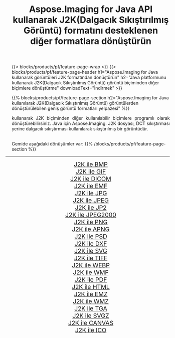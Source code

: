 ﻿---
title: Aspose.Imaging for Java API kullanarak J2K(Dalgacık Sıkıştırılmış Görüntü) formatını desteklenen diğer formatlara dönüştürün 
weight: 3920
url: /tr/java/conversion/from/j2k/ 
lang: tr
langdirlevel: 2
locales: zh-hans,ja,it,ru,de,es,fr,nl,id,lt,pl,pt,vi,tr,ko,zh-hant,ar,hi,th,sv,cs,uk,he
description: Aspose.Imaging, Java platformunu kullanarak J2K(Dalgacık Sıkıştırılmış Görüntü) biçimini diğer biçimlere kolayca dönüştürebilir
---

{{< blocks/products/pf/feature-page-wrap >}}
{{< blocks/products/pf/feature-page-header h1="Aspose.Imaging for Java kullanarak görüntüleri J2K formatından dönüştürün" h2="Java platformunu kullanarak J2K(Dalgacık Sıkıştırılmış Görüntü) görüntü biçiminden diğer biçimlere dönüştürme" downloadText="İndirmek" >}}


{{% blocks/products/pf/feature-page-section  h2="Aspose.Imaging for Java kullanılarak J2K(Dalgacık Sıkıştırılmış Görüntü) görüntülerden dönüştürülebilen geniş görüntü formatları yelpazesi" %}}
<p align=justify>kullanarak J2K biçiminden diğer kullanılabilir biçimlere programlı olarak dönüştürebilirsiniz.
Java için Aspose.Imaging. J2K dosyası, DCT sıkıştırması yerine dalgacık sıkıştırması kullanılarak sıkıştırılmış bir görüntüdür.</p>
<br/>
Gemide aşağıdaki dönüşümler var:
{{% /blocks/products/pf/feature-page-section %}}
<div class="container-fluid productfamilypage bg-gray">
    <div class="convertypes bg-gray agp-content section">
        <div class="container">
		<hr style="margin-left:-20px;"/>
		<div class="row other-converters" style="gap: 10px;font-size: 19px;text-align:center;">
		    <div class='col-md-2 other-converter remove-lp remove-rp'><a href="/imaging/tr/java/conversion/j2k-to-bmp/" style="padding:15px;">J2K ile BMP</a></div><div class='col-md-2 other-converter remove-lp remove-rp'><a href="/imaging/tr/java/conversion/j2k-to-gif/" style="padding:15px;">J2K ile GIF</a></div><div class='col-md-2 other-converter remove-lp remove-rp'><a href="/imaging/tr/java/conversion/j2k-to-dicom/" style="padding:15px;">J2K ile DICOM</a></div><div class='col-md-2 other-converter remove-lp remove-rp'><a href="/imaging/tr/java/conversion/j2k-to-emf/" style="padding:15px;">J2K ile EMF</a></div><div class='col-md-2 other-converter remove-lp remove-rp'><a href="/imaging/tr/java/conversion/j2k-to-jpg/" style="padding:15px;">J2K ile JPG</a></div><div class='col-md-2 other-converter remove-lp remove-rp'><a href="/imaging/tr/java/conversion/j2k-to-jpeg/" style="padding:15px;">J2K ile JPEG</a></div><div class='col-md-2 other-converter remove-lp remove-rp'><a href="/imaging/tr/java/conversion/j2k-to-jp2/" style="padding:15px;">J2K ile JP2</a></div><div class='col-md-2 other-converter remove-lp remove-rp'><a href="/imaging/tr/java/conversion/j2k-to-jpeg2000/" style="padding:15px;">J2K ile JPEG2000</a></div><div class='col-md-2 other-converter remove-lp remove-rp'><a href="/imaging/tr/java/conversion/j2k-to-png/" style="padding:15px;">J2K ile PNG</a></div><div class='col-md-2 other-converter remove-lp remove-rp'><a href="/imaging/tr/java/conversion/j2k-to-apng/" style="padding:15px;">J2K ile APNG</a></div><div class='col-md-2 other-converter remove-lp remove-rp'><a href="/imaging/tr/java/conversion/j2k-to-psd/" style="padding:15px;">J2K ile PSD</a></div><div class='col-md-2 other-converter remove-lp remove-rp'><a href="/imaging/tr/java/conversion/j2k-to-dxf/" style="padding:15px;">J2K ile DXF</a></div><div class='col-md-2 other-converter remove-lp remove-rp'><a href="/imaging/tr/java/conversion/j2k-to-svg/" style="padding:15px;">J2K ile SVG</a></div><div class='col-md-2 other-converter remove-lp remove-rp'><a href="/imaging/tr/java/conversion/j2k-to-tiff/" style="padding:15px;">J2K ile TIFF</a></div><div class='col-md-2 other-converter remove-lp remove-rp'><a href="/imaging/tr/java/conversion/j2k-to-webp/" style="padding:15px;">J2K ile WEBP</a></div><div class='col-md-2 other-converter remove-lp remove-rp'><a href="/imaging/tr/java/conversion/j2k-to-wmf/" style="padding:15px;">J2K ile WMF</a></div><div class='col-md-2 other-converter remove-lp remove-rp'><a href="/imaging/tr/java/conversion/j2k-to-pdf/" style="padding:15px;">J2K ile PDF</a></div><div class='col-md-2 other-converter remove-lp remove-rp'><a href="/imaging/tr/java/conversion/j2k-to-html/" style="padding:15px;">J2K ile HTML</a></div><div class='col-md-2 other-converter remove-lp remove-rp'><a href="/imaging/tr/java/conversion/j2k-to-emz/" style="padding:15px;">J2K ile EMZ</a></div><div class='col-md-2 other-converter remove-lp remove-rp'><a href="/imaging/tr/java/conversion/j2k-to-wmz/" style="padding:15px;">J2K ile WMZ</a></div><div class='col-md-2 other-converter remove-lp remove-rp'><a href="/imaging/tr/java/conversion/j2k-to-tga/" style="padding:15px;">J2K ile TGA</a></div><div class='col-md-2 other-converter remove-lp remove-rp'><a href="/imaging/tr/java/conversion/j2k-to-svgz/" style="padding:15px;">J2K ile SVGZ</a></div><div class='col-md-2 other-converter remove-lp remove-rp'><a href="/imaging/tr/java/conversion/j2k-to-canvas/" style="padding:15px;">J2K ile CANVAS</a></div><div class='col-md-2 other-converter remove-lp remove-rp'><a href="/imaging/tr/java/conversion/j2k-to-ico/" style="padding:15px;">J2K ile ICO</a></div>
                </div>
        </div>
    </div>
</div>
<br/>

